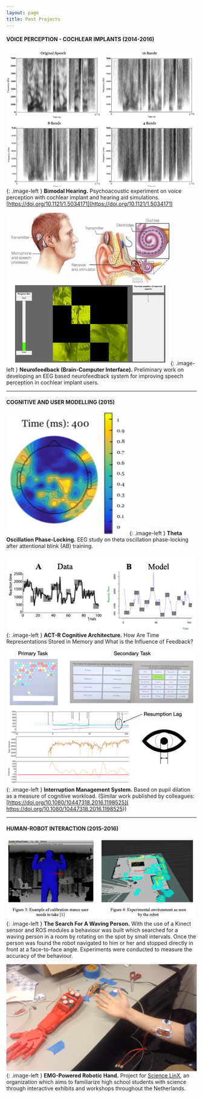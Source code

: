 ```yaml
---
layout: page
title: Past Projects
---
```


<style type="text/css">
.image-left {
  display: block;
  margin-left: auto;
  margin-right: auto;
  float: right;
}
</style>

<!-- 
<p align="center"><b>Voice Assistants (Amazon Alexa)</b></p>
<p align="center">
    <img src="/img/AlienInvasion.png" alt="" width="300px">
    <img src="/img/amazon-alexa.png" alt="" width="300px">
</p>

Designed, built, and deployed an Amazon Alexa Skill [Alien Invasion](https://www.youtube.com/watch?v=MK_amN7jztg), with two colleagues: Nalin Chhibber and Sangho Suh, as part of the _Alexa Skills Challenge: Kids_, a competition to publish an Alexa skill for children under 13.
<br>
 -->
#### VOICE PERCEPTION - COCHLEAR IMPLANTS (2014-2016)

![spectrograms of 4, 8, and 16 bands in cochlear implant](/img/PsychoacousticExperiment.png#thumbnail){: .image-left }
**Bimodal Hearing.** Psychoacoustic experiment on voice perception with cochlear implant and hearing aid simulations. [https://doi.org/10.1121/1.5034171](https://doi.org/10.1121/1.5034171)<br>

![example of neurofeedback setup](/img/Neurofeedback2.png#thumbnail){: .image-left }
**Neurofeedback (Brain-Computer Interface).** Preliminary work on developing an EEG based neurofeedback system for improving speech perception in cochlear implant users.<br>
<!-- 
|<img src="/img/PsychoacousticExperiment.png" alt="" width="300px"> | <img src="/img/Neurofeedback2.png" alt="" width="300px"> |
|---|---|
| **Bimodal Hearing.** Psychoacoustic experiment on voice perception with cochlear implant and hearing aid simulations. [https://doi.org/10.1121/1.5034171](https://doi.org/10.1121/1.5034171)| **Neurofeedback (Brain-Computer Interface).** Preliminary work on developing an EEG based neurofeedback system for improving speech perception in cochlear implant users. | -->


<!-- <p align="center"><b>Voice Perception</b></p>
<p align="center">
    <img src="/img/PsychoacousticExperiment.png" alt="" width="300px">
</p>

Psychoacoustic experiment on voice perception with cochlear implant and hearing aid simulations.
<br>

<p align="center"><b>Neurofeedback (Brain-Computer Interface)</b></p>
<p align="center">
    <img src="/img/Neurofeedback.png" alt="" width="300px">
</p>

Developed and pilot tested an EEG based neurofeedback (brain-computer interface) system for improving speech perception in cochlear implant users.
<br> -->

-------------

#### COGNITIVE AND USER MODELLING (2015)

![eeg plot](/img/PhaseLocking3.png#thumbnail){: .image-left }
 **Theta Oscillation Phase-Locking.** EEG study on theta oscillation phase-locking after attentional blink (AB) training.<br>

![Graphs of ACTR output](/img/actr.png#thumbnail){: .image-left }
**ACT-R Cognitive Architecture.** How Are Time Representations Stored in Memory and What is the Influence of Feedback? <br>

![Image showing interruption manaagement system](/img/interruptionmanagement.png#thumbnail){: .image-left }
**Interruption Management System.** Based on pupil dilation as a measure of cognitive workload. (Similar work published by colleagues: [https://doi.org/10.1080/10447318.2016.1198525](  https://doi.org/10.1080/10447318.2016.1198525))<br>

-------------

<!-- 
| <img src="/img/PhaseLocking3.png" alt="" width="150px" height="150px"> | <img src="/img/actr.png" alt="" width="300px"> | <img src="/img/interruptionmanagement.png" alt="" width="300px"> |
|---|---|---|
| **Theta Oscillation Phase-Locking.** EEG study on theta oscillation phase-locking after attentional blink (AB) training.| **ACT-R Cognitive Architecture.** How Are Time Representations Stored in Memory and What is the Influence of Feedback? | **Interruption Management System.** Based on pupil dilation as a measure of cognitive workload. (Similar work published by colleagues: [https://doi.org/10.1080/10447318.2016.1198525](  https://doi.org/10.1080/10447318.2016.1198525)) |
 -->
<!-- <p align="center"><b>Theta Oscillation Phase-Locking</b></p>
<p align="center">
    <img src="/img/PhaseLocking2.png" alt="" width="300px" height="400px">
</p>

EEG study on theta oscillation phase-locking after attentional blink (AB) training. AB is a phenomenon that reflects the temporal costs in allocating selective attention.
<br> -->

<!-- **USER MODELS** (2015)

| <img src="/img/interruptionmanagement.png" alt="" width="300px"> |
|:---:|
| **Interruption Management System.** Based on pupil dilation as a measure of cognitive workload. |
 -->


#### HUMAN-ROBOT INTERACTION (2015-2016)

![Picture showing robot waving experiment](/img/robotwaving.png#thumbnail){: .image-left }
 **The Search For A Waving Person.** With the use of a Kinect sensor and ROS modules a behaviour was built which searched for a waving person in a room by rotating on the spot by small intervals. Once the person was found the robot navigated to him or her and stopped directly in front at a face-to-face angle. Experiments were conducted to measure the accuracy of the behaviour.<br>

![3d printed robot hand](/img/Hand.png#thumbnail){: .image-left }
**EMG-Powered Robotic Hand.** Project for [Science LinX](https://www.rug.nl/sciencelinx/), an organization which aims to familiarize high school students with science through interactive exhibits and workshops throughout the Netherlands.

<!-- 
| <img src="/img/robotwaving.png" alt="" width="300px" height="150px"> | <img src="/img/Hand.png" alt="" width="300px"> |
|---|---|
| **The Search For A Waving Person.** With the use of a Kinect sensor and ROS modules a behaviour was built which searched for a waving person in a room by rotating on the spot by small intervals. Once the person was found the robot navigated to him or her and stopped directly in front at a face-to-face angle. Experiments were conducted to measure the accuracy of the behaviour.| **EMG-Powered Robotic Hand.** Project for [Science LinX](https://www.rug.nl/sciencelinx/), an organization which aims to familiarize high school students with science through interactive exhibits and workshops throughout the Netherlands. Together with a graduate physics student, created a prototype of an interactive system demonstrating the idea behind neuroprosthetics. |

 -->

<!-- **EMG-POWERED ROBOTIC HAND** (2016)

| <img src="/img/Hand.png" alt="" width="300px"> |
|:---:|
| Completed a project for [Science LinX](https://www.rug.nl/sciencelinx/), an organization which aims to familiarize high school students with science through interactive exhibits and workshops throughout the Netherlands. Together with a graduate physics student, created a prototype of an interactive system demonstrating the idea behind neuroprosthetics. | -->


<!-- <p align="center"><b>Electromyography (EMG)-powered Robotic Hand</b></p>
<p align="center">
    <img src="/img/Hand.png" alt="" width="300px">
</p>

Completed a project for [Science LinX](https://www.rug.nl/sciencelinx/), an organization which aims to familiarize high school students with science through interactive exhibits and workshops throughout the Netherlands. Together with a graduate physics student, created a prototype of an interactive system demonstrating the idea behind neuroprosthetics.
 -->




